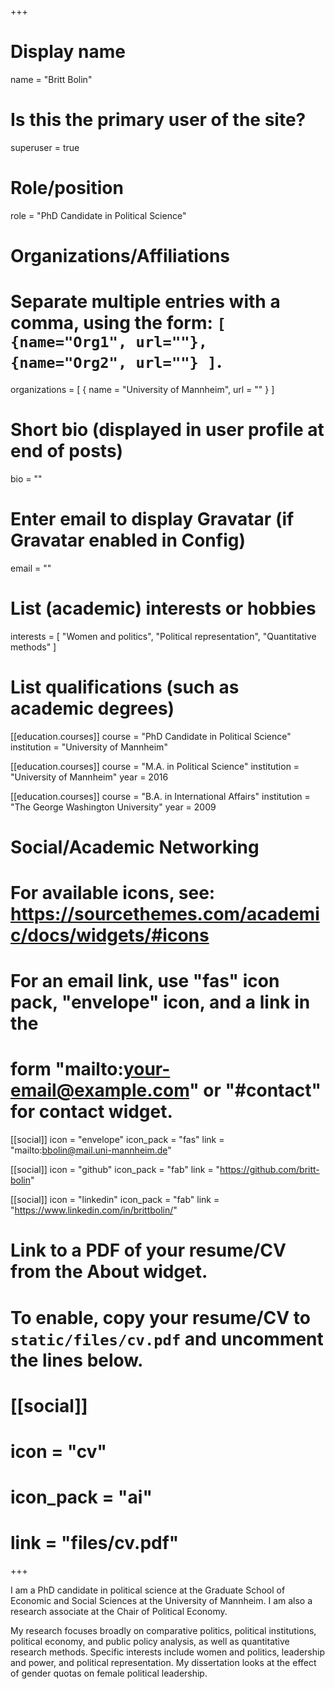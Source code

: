 +++
# Display name
name = "Britt Bolin"

# Is this the primary user of the site?
superuser = true

# Role/position
role = "PhD Candidate in Political Science"

# Organizations/Affiliations
#   Separate multiple entries with a comma, using the form: `[ {name="Org1", url=""}, {name="Org2", url=""} ]`.
organizations = [ { name = "University of Mannheim", url = "" } ]

# Short bio (displayed in user profile at end of posts)
bio = ""

# Enter email to display Gravatar (if Gravatar enabled in Config)
email = ""

# List (academic) interests or hobbies
interests = [
  "Women and politics",
  "Political representation",
  "Quantitative methods"
]

# List qualifications (such as academic degrees)
[[education.courses]]
  course = "PhD Candidate in Political Science"
  institution = "University of Mannheim"

[[education.courses]]
  course = "M.A. in Political Science"
  institution = "University of Mannheim"
  year = 2016

[[education.courses]]
  course = "B.A. in International Affairs"
  institution = "The George Washington University"
  year = 2009

# Social/Academic Networking
# For available icons, see: https://sourcethemes.com/academic/docs/widgets/#icons
#   For an email link, use "fas" icon pack, "envelope" icon, and a link in the
#   form "mailto:your-email@example.com" or "#contact" for contact widget.

[[social]]
  icon = "envelope"
  icon_pack = "fas"
  link = "mailto:bbolin@mail.uni-mannheim.de"  
  
  [[social]]
  icon = "github"
  icon_pack = "fab"
  link = "https://github.com/britt-bolin"
  
 [[social]]
  icon = "linkedin"
  icon_pack = "fab"
  link = "https://www.linkedin.com/in/brittbolin/"

# Link to a PDF of your resume/CV from the About widget.
# To enable, copy your resume/CV to `static/files/cv.pdf` and uncomment the lines below.
# [[social]]
#   icon = "cv"
#   icon_pack = "ai"
#   link = "files/cv.pdf"

+++

I am a PhD candidate in political science at the Graduate School of Economic and Social Sciences at the University of Mannheim. I am also a research associate at the Chair of Political Economy. 

My research focuses broadly on comparative politics, political institutions, political economy, and public policy analysis, as well as quantitative research methods. Specific interests include women and politics, leadership and power, and political representation. My dissertation looks at the effect of gender quotas on female political leadership.

